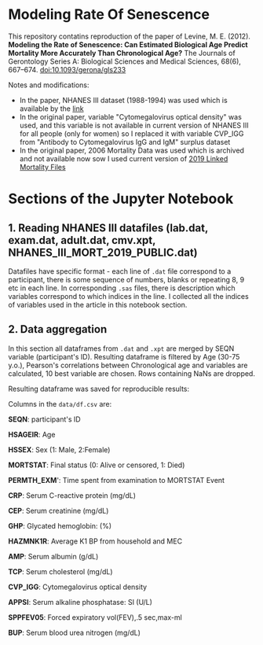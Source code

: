 # Modeling Rate Of Senescence
This repository contatins reproduction of the paper of Levine, M. E. (2012). **Modeling the Rate of Senescence: Can Estimated Biological Age Predict Mortality More Accurately Than Chronological Age?** The Journals of Gerontology Series A: Biological Sciences and Medical Sciences, 68(6), 667–674. [doi:10.1093/gerona/gls233](https://pubmed.ncbi.nlm.nih.gov/23213031/)

Notes and modifications:
- In the paper, NHANES III dataset (1988-1994) was used which is available by the [link](https://wwwn.cdc.gov/nchs/nhanes/nhanes3/datafiles.aspx)
- In the original paper, variable "Cytomegalovirus optical density" was used, and this variable is not available in current version of NHANES III for all people (only for women) so I replaced it with variable CVP_IGG from "Antibody to Cytomegalovirus IgG and IgM" surplus dataset
- In the original paper, 2006 Mortality Data was used which is archived and not available now sow I used current version of [2019 Linked Mortality Files](https://www.cdc.gov/nchs/data-linkage/mortality-public.htm)

# Sections of the Jupyter Notebook

## 1. Reading NHANES III datafiles (lab.dat, exam.dat, adult.dat, cmv.xpt, NHANES_III_MORT_2019_PUBLIC.dat)
Datafiles have specific format - each line of ```.dat``` file correspond to a participant, there is some sequence of numbers, blanks or repeating 8, 9 etc in each line. In corresponding ```.sas``` files, there is description which variables correspond to which indices in the line. I collected all the indices of variables used in the article in this notebook section.

## 2. Data aggregation 
In this section all dataframes from ```.dat``` and ```.xpt``` are merged by SEQN variable (participant's ID). Resulting dataframe is filtered by Age (30-75 y.o.), Pearson's correlations between Chronological age and variables are calculated, 10 best variable are chosen. Rows containing NaNs are dropped.

Resulting dataframe was saved for reproducible results:

Columns in the ```data/df.csv``` are:

**SEQN**: participant's ID

**HSAGEIR**: Age

**HSSEX**: Sex (1: Male, 2:Female)

**MORTSTAT**: Final status (0: Alive or censored, 1: Died)

**PERMTH_EXM**': Time spent from examination to MORTSTAT Event

**CRP**: Serum C-reactive protein (mg/dL)

**CEP**: Serum creatinine (mg/dL)

**GHP**: Glycated hemoglobin: (%)

**HAZMNK1R**: Average K1 BP from household and MEC

**AMP**: Serum albumin (g/dL)

**TCP**: Serum cholesterol (mg/dL)

**CVP_IGG**: Cytomegalovirus optical density

**APPSI**: Serum alkaline phosphatase:  SI (U/L)

**SPPFEV05**: Forced expiratory vol(FEV),.5 sec,max-ml

**BUP**: Serum blood urea nitrogen (mg/dL)
